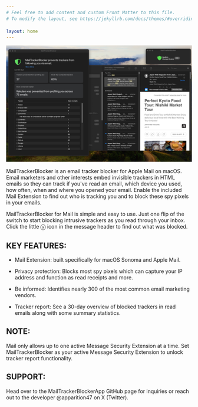 ```yaml
---
# Feel free to add content and custom Front Matter to this file.
# To modify the layout, see https://jekyllrb.com/docs/themes/#overriding-theme-defaults

layout: home
---
```


![Extension](https://github.com/apparition47/MailTrackerBlockerApp/raw/main/Assets/preview.jpg)

MailTrackerBlocker is an email tracker blocker for Apple Mail on macOS. Email marketers and other interests embed invisible trackers in HTML emails so they can track if you've read an email, which device you used, how often, when and where you opened your email. Enable the included Mail Extension to find out who is tracking you and to block these spy pixels in your emails.

MailTrackerBlocker for Mail is simple and easy to use. Just one flip of the switch to start blocking intrusive trackers as you read through your inbox. Click the little ⓧ icon in the message header to find out what was blocked.


## KEY FEATURES:

- Mail Extension: built specifically for macOS Sonoma and Apple Mail.

- Privacy protection: Blocks most spy pixels which can capture your IP address and function as read receipts and more.

- Be informed: Identifies nearly 300 of the most common email marketing vendors.

- Tracker report: See a 30-day overview of blocked trackers in read emails along with some summary statistics.


## NOTE:

Mail only allows up to one active Message Security Extension at a time. Set MailTrackerBlocker as your active Message Security Extension to unlock tracker report functionality.


## SUPPORT:

Head over to the MailTrackerBlockerApp GitHub page for inquiries or reach out to the developer @apparition47 on X (Twitter).
